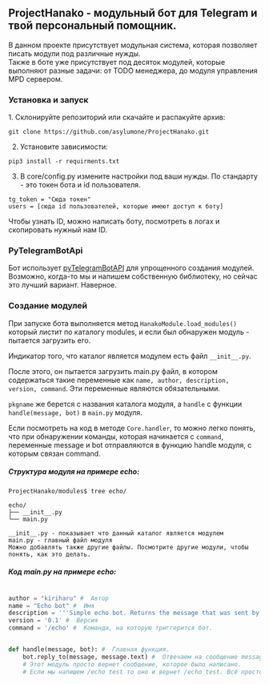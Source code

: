 <h2>ProjectHanako - модульный бот для Telegram и твой персональный помощник.</h2>

В данном проекте присутствует модульная система, которая позволяет писать модули под различные нужды. <br>
Также в боте уже присутствует под десяток модулей, которые выполняют разные задачи: от TODO менеджера, до модуля управления MPD сервером.


<h3>Установка и запуск</h3>
1. Склонируйте репозиторий или скачайте и распакуйте архив:

```
git clone https://github.com/asylumone/ProjectHanako.git
```

2. Установите зависимости:

```
pip3 install -r requirments.txt
```

3. В core/config.py измените настройки под ваши нужды.
По стандарту - это токен бота и id пользователя.

```
tg_token = "Сюда токен"
users = [сюда id пользователей, которые имеют доступ к боту]
```

Чтобы узнать ID, можно написать боту, посмотреть в логах и скопировать нужный нам ID.

<h3>PyTelegramBotApi</h3>
Бот использует <a href=https://github.com/eternnoir/pyTelegramBotAPI>pyTelegramBotAPI<a> для упрощенного создания модулей. <br>
Возможно, когда-то мы и напишем собственную библиотеку, но сейчас это лучший вариант. Наверное.

<h3>Создание модулей</h3>

При запуске бота выполняется метод ` HanakoModule.load_modules() ` который листит по каталогу modules, и если был обнаружен модуль - пытается загрузить его. 

Индикатор того, что каталог является модулем есть файл `__init__.py`. 

После этого, он пытается загрузить main.py файл, в котором содержаться такие переменные как `name, author, description, version, command`. Эти переменные являются обязательными.

`pkgname` же берется с названия каталога модуля, а `handle` с функции `handle(message, bot)` в `main.py` модуля.

Если посмотреть на код в методе `Core.handler`, то можно легко понять, что при обнаружении команды, которая начинается с `command`, переменные message и bot отправляются в функцию handle модуля, с которым связан command.

<h5>Структура модуля на примере echo:</h5>

```
ProjectHanako/modules$ tree echo/

echo/
├── __init__.py
└── main.py
```

```
__init__.py - показывает что данный каталог является модулем
main.py - главный файл модуля
Можно добавлять также другие файлы. Посмотрите другие модули, чтобы понять, как это делать.
```

<h5>Код main.py на примере echo:</h5>

```python

author = "kiriharu" #  Автор
name = "Echo bot" #  Имя
description = '''Simple echo bot. Returns the message that was sent by user''' #  Описание
version = '0.1' #  Версия
command = '/echo' #  Команда, на которую триггерится бот.


def handle(message, bot): #  Главная функция. 
    bot.reply_to(message, message.text) #  Отвечаем на сообщение message текстом message.text
    # Этот модуль просто вернет сообщение, которое было написано.
    # Если мы напишем /echo test то оно и вернет /echo test. Всё просто!

```
